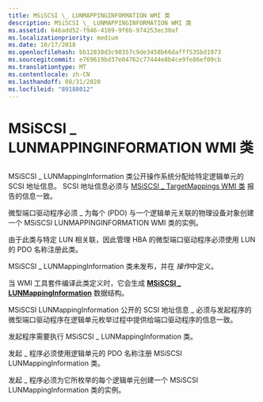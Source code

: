 ```yaml
---
title: MSiSCSI \_ LUNMAPPINGINFORMATION WMI 类
description: MSiSCSI \_ LUNMAPPINGINFORMATION WMI 类
ms.assetid: 646add52-f946-4169-9f6b-974253ec30af
ms.localizationpriority: medium
ms.date: 10/17/2018
ms.openlocfilehash: bb12838d3c90357c9de3458b66dafff535bd1973
ms.sourcegitcommit: e769619bd37e04762c77444e8b4ce9fe86ef09cb
ms.translationtype: MT
ms.contentlocale: zh-CN
ms.lasthandoff: 08/31/2020
ms.locfileid: "89188012"
---
```

# <a name="msiscsi_lunmappinginformation-wmi-class"></a>MSiSCSI \_ LUNMAPPINGINFORMATION WMI 类


## <span id="ddk_msiscsi_lunmappinginformation_wmi_class_kr"></span><span id="DDK_MSISCSI_LUNMAPPINGINFORMATION_WMI_CLASS_KR"></span>


MSiSCSI \_ LUNMappingInformation 类公开操作系统分配给特定逻辑单元的 SCSI 地址信息。 SCSI 地址信息必须与 [MSiSCSI \_ TargetMappings WMI 类](msiscsi-targetmappings-wmi-class.md) 报告的信息一致。

微型端口驱动程序必须 \_ 为每个 (PDO) 与一个逻辑单元关联的物理设备对象创建一个 MSiSCSI LUNMAPPINGINFORMATION WMI 类的实例。

由于此类与特定 LUN 相关联，因此管理 HBA 的微型端口驱动程序必须使用 LUN 的 PDO 名称注册此类。

MSiSCSI \_ LUNMappingInformation 类未发布，并在 *操作*中定义。

当 WMI 工具套件编译此类定义时，它会生成 [**MSiSCSI \_ LUNMappingInformation**](/windows-hardware/drivers/ddi/iscsiop/ns-iscsiop-_msiscsi_lunmappinginformation) 数据结构。

MSiSCSI LUNMappingInformation 公开的 SCSI 地址信息 \_ 必须与发起程序的微型端口驱动程序在逻辑单元枚举过程中提供给端口驱动程序的信息一致。

发起程序需要执行 MSiSCSI \_ LUNMappingInformation 类。

发起 \_ 程序必须使用逻辑单元的 PDO 名称注册 MSiSCSI LUNMappingInformation 类。

发起 \_ 程序必须为它所枚举的每个逻辑单元创建一个 MSiSCSI LUNMappingInformation 类的实例。

 


